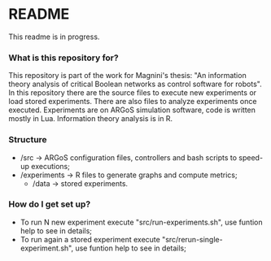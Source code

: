 # README #

This readme is in progress.

### What is this repository for? ###

This repository is part of the work for Magnini's thesis: "An information theory analysis of critical Boolean networks as control software for robots".
In this repository there are the source files to execute new experiments or load stored experiments.
There are also files to analyze experiments once executed.
Experiments are on ARGoS simulation software, code is written mostly in Lua.
Information theory analysis is in R.

### Structure ###

* /src -> ARGoS configuration files, controllers and bash scripts to speed-up executions;
* /experiments -> R files to generate graphs and compute metrics;
	* /data -> stored experiments.

### How do I get set up? ###

* To run N new experiment execute "src/run-experiments.sh", use funtion help to see in details;
* To run again a stored experiment execute "src/rerun-single-experiment.sh", use funtion help to see in details;